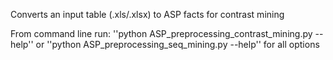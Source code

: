 Converts an input table (.xls/.xlsx) to ASP facts for contrast mining

From command line run: ''python ASP_preprocessing_contrast_mining.py --help'' or  ''python ASP_preprocessing_seq_mining.py --help'' for all options
